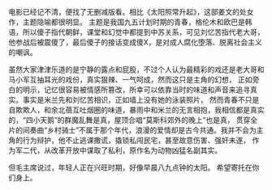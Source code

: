 电影已经记不清，便找了无删减版看。相比《太阳照常升起》，这部姜文的处女作，主题隐喻都很明显。
主题是我国九五计划时期的青春，格伦木和欧巴是韩语，所以傻子指代朝鲜，课堂和幻觉中都提到中苏关系，可见刘忆苦指代老大哥，
他参战后被震傻了，最后傻子的接话变成傻X，是对成人腐化堕落、脱离社会主义的嘲讽。

虽然大家津津乐道的是宁静的露点和屁股，不过个人认为最精彩的戏还是老大哥和马小军互抽耳光的戏份，真实狠辣、一气呵成，然而这只是主角的幻想，
正如旁白的明示，记忆很容易被情感所篡改，所幸可以依靠当时的味道和声音来追寻真实。事实是米兰先和刘忆苦相识，正如墙上没有她的泳装照片，
然而青春不只是自欺欺人，和余北蓓互吐烟圈的味道，暴雨中和米兰的无言相抱，我相信都是真实的，“四小天鹅”的群魔乱舞是真，屋顶合唱“莫斯科郊外的晚上”也是真，
贯穿全片的间奏曲“乡村骑士”不属于那个年代，浪漫的爱情却是古今共通。我并不会为主角的行为辩护，他不止逃课撒谎，撬锁私闯民宅，甚至故意伤害、强奸未遂，
作为军二代，从改革开放中谋取了私利，原作名为动物凶猛名副其实。

但毛主席说过，年轻人正在兴旺时期，好像早晨八九点钟的太阳。 希望寄托在你们身上。
